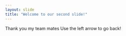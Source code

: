 ```yaml
---
layout: slide
title: "Welcome to our second slide!"
---
```

Thank you my team mates
Use the left arrow to go back!
